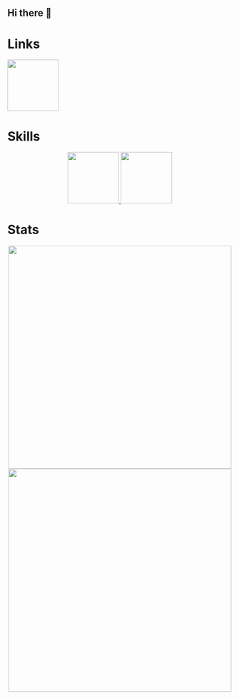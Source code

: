 ## Hi there 👋

# Links
<div>
  <a href="https://www.linkedin.com/in/fullstackcastro/" align="center">
    <img src="https://skillicons.dev/icons?i=linkedin" height="115" />
  </a>
</div>

# Skills
<p align="center">
  <a href="https://skillicons.dev">
    <img src="https://skillicons.dev/icons?i=git,react,javascript,python" height="115" />
    <img src="https://skillicons.dev/icons?i=ai,ps,sequelize,flask" height="115" />
  </a>
</p>

# Stats
<div href="https://github.com/versayce/github-readme-stats" align="center">
  <img width="500" src="https://github-readme-stats.vercel.app/api?username=versayce&show_icons=true&theme=radical" />
</div>

<div href="https://github.com/versayce/github-readme-stats" align="center">
  <img width="500" src="https://github-readme-stats.vercel.app/api/top-langs/?username=anuraghazra&layout=compact&theme=radical">
</div>

<!--
**Versayce/versayce** is a ✨ _special_ ✨ repository because its `README.md` (this file) appears on your GitHub profile.

Here are some ideas to get you started:

- 🔭 I’m currently working on ...
- 🌱 I’m currently learning ...
- 👯 I’m looking to collaborate on ...
- 🤔 I’m looking for help with ...
- 💬 Ask me about ...
- 📫 How to reach me: ...
- 😄 Pronouns: ...
- ⚡ Fun fact: ...
-->
